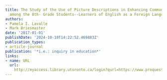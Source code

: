 ```yaml
---
title: The Study of the Use of Picture Descriptions in Enhancing Communication Skills
  among the 8th- Grade Students--Learners of English as a Foreign Language
authors:
- Pamela I. Lavalle
- Mark Briesmaster
date: '2017-01-01'
publishDate: '2024-10-10T14:22:52.469883Z'
publication_types:
- article-journal
publication: '*i.e.: inquiry in education*'
links:
- name: URL
  url: 
    http://myaccess.library.utoronto.ca/login?qurl=https://www.proquest.com/docview/2034276602?accountid=14771&bdid=38382&_bd=4lqMzDoUZSNWCTY73cUTDCtV12c%3D
---
```

